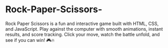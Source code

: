 # Rock-Paper-Scissors-
Rock Paper Scissors is a fun and interactive game built with HTML, CSS, and JavaScript. Play against the computer with smooth animations, instant results, and score tracking. Click your move, watch the battle unfold, and see if you can win! 🎮🔥
